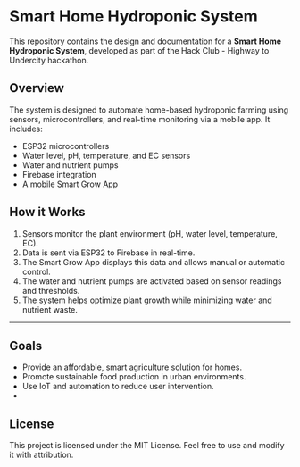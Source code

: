 # Smart Home Hydroponic System

This repository contains the design and documentation for a **Smart Home Hydroponic System**, developed as part of the Hack Club - Highway to Undercity hackathon.

## Overview

The system is designed to automate home-based hydroponic farming using sensors, microcontrollers, and real-time monitoring via a mobile app. It includes:

- ESP32 microcontrollers
- Water level, pH, temperature, and EC sensors
- Water and nutrient pumps
- Firebase integration
- A mobile Smart Grow App

## How it Works

1. Sensors monitor the plant environment (pH, water level, temperature, EC).
2. Data is sent via ESP32 to Firebase in real-time.
3. The Smart Grow App displays this data and allows manual or automatic control.
4. The water and nutrient pumps are activated based on sensor readings and thresholds.
5. The system helps optimize plant growth while minimizing water and nutrient waste.

---

## Goals

- Provide an affordable, smart agriculture solution for homes.
- Promote sustainable food production in urban environments.
- Use IoT and automation to reduce user intervention.
- 

## License

This project is licensed under the MIT License. Feel free to use and modify it with attribution.

